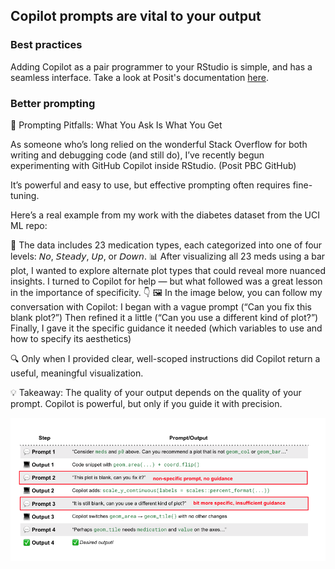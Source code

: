 ## Copilot prompts are vital to your output

### Best practices

Adding Copilot as a pair programmer to your RStudio is simple, and has a seamless interface. Take a look at Posit's documentation [here](https://docs.posit.co/ide/user/ide/guide/tools/copilot.html).

### Better prompting

🚧 Prompting Pitfalls: What You Ask Is What You Get

As someone who’s long relied on the wonderful Stack Overflow for both writing and debugging code (and still do), I’ve recently begun experimenting with GitHub Copilot inside RStudio. (Posit PBC GitHub)

It’s powerful and easy to use, but effective prompting often requires fine-tuning.

Here’s a real example from my work with the diabetes dataset from the UCI ML repo:

📂 The data includes 23 medication types, each categorized into one of four levels: 𝘕𝘰, 𝘚𝘵𝘦𝘢𝘥𝘺, 𝘜𝘱, or 𝘋𝘰𝘸𝘯.
📊 After visualizing all 23 meds using a bar plot, I wanted to explore alternate plot types that could reveal more nuanced insights. I turned to Copilot for help — but what followed was a great lesson in the importance of specificity. 👇
🖼️ In the image below, you can follow my conversation with Copilot: 
I began with a vague prompt (“Can you fix this blank plot?”) 
Then refined it a little (“Can you use a different kind of plot?”) 
Finally, I gave it the specific guidance it needed (which variables to use and how to specify its aesthetics)

🔍 Only when I provided clear, well-scoped instructions did Copilot return a useful, meaningful visualization.

💡 Takeaway: The quality of your output depends on the quality of your prompt. Copilot is powerful, but only if you guide it with precision.

![alt text](convo.png)


